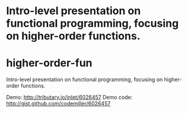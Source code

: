Intro-level presentation on functional programming, focusing on higher-order functions.
=======
higher-order-fun
================

Intro-level presentation on functional programming, focusing on higher-order functions.

Demo: http://tributary.io/inlet/6026457
Demo code: http://gist.github.com/codemiller/6026457
